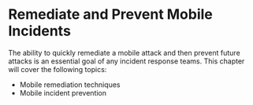 # Remediate and Prevent Mobile Incidents

The ability to quickly remediate a mobile attack and then prevent future attacks is an essential goal of any incident response teams. This chapter will cover the following topics: 

* Mobile remediation techniques
* Mobile incident prevention
